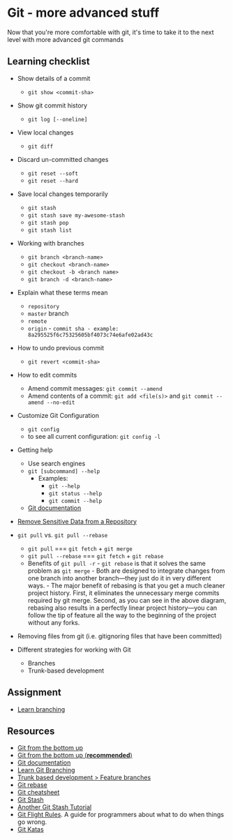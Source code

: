 # Git - more advanced stuff

Now that you're more comfortable with git, it's time to take it to the next level with more advanced git commands

## Learning checklist

- Show details of a commit

  - `git show <commit-sha>`

- Show git commit history

  - `git log [--oneline]`

- View local changes

  - `git diff`

- Discard un-committed changes

  - `git reset --soft`
  - `git reset --hard`

- Save local changes temporarily

  - `git stash`
  - `git stash save my-awesome-stash`
  - `git stash pop`
  - `git stash list`

- Working with branches

  - `git branch <branch-name>`
  - `git checkout <branch-name>`
  - `git checkout -b <branch name>`
  - `git branch -d <branch-name>`

- Explain what these terms mean

  - `repository`
  - `master` branch
  - `remote`
  - `origin` - `commit sha - example: 8a295525f6c75325605bf4073c74e6afe02ad43c`

- How to undo previous commit

  - `git revert <commit-sha>`

- How to edit commits

  - Amend commit messages: `git commit --amend`
  - Amend contents of a commit: `git add <file(s)>` and `git commit --amend --no-edit`

- Customize Git Configuration

  - `git config`
  - to see all current configuration: `git config -l`

- Getting help

  - Use search engines
  - `git [subcommand] --help`
    - Examples:
      - `git --help`
      - `git status --help`
      - `git commit --help`
  - [Git documentation](https://git-scm.com/doc)

- [Remove Sensitive Data from a Repository](https://help.github.com/articles/removing-sensitive-data-from-a-repository/)

- `git pull` vs. `git pull --rebase`

  - `git pull` === `git fetch` + `git merge`
  - `git pull --rebase` === `git fetch` + `git rebase`
  - Benefits of `git pull -r` - `git rebase` is that it solves the same problem as `git merge` - Both are designed to integrate changes from one branch into another branch—they just do it in very different ways. - The major benefit of rebasing is that you get a much cleaner project history. First, it eliminates the unnecessary merge commits required by git merge. Second, as you can see in the above diagram, rebasing also results in a perfectly linear project history—you can follow the tip of feature all the way to the beginning of the project without any forks.

- Removing files from git (i.e. gitignoring files that have been committed)

- Different strategies for working with Git
  - Branches
  - Trunk-based development

## Assignment

- [Learn branching](https://learngitbranching.js.org/?demo)

## Resources

- [Git from the bottom up](https://jwiegley.github.io/git-from-the-bottom-up/)
- [Git from the bottom up (**recommended**)](http://ftp.newartisans.com/pub/git.from.bottom.up.pdf)
- [Git documentation](https://git-scm.com/docs)
- [Learn Git Branching](https://github.com/pcottle/learnGitBranching)
- [Trunk based development > Feature branches](https://martinfowler.com/bliki/FeatureBranch.html)
- [Git rebase](https://www.atlassian.com/git/tutorials/rewriting-history/git-rebase)
- [Git cheatsheet](https://services.github.com/on-demand/downloads/github-git-cheat-sheet.pdf)
- [Git Stash](https://www.atlassian.com/git/tutorials/git-stash)
- [Another Git Stash Tutorial](http://www.gitguys.com/topics/temporarily-stashing-your-work/)
- [Git Flight Rules](https://github.com/k88hudson/git-flight-rules). A guide for programmers about what to do when things go wrong.
- [Git Katas](https://github.com/praqma-training/git-katas)

